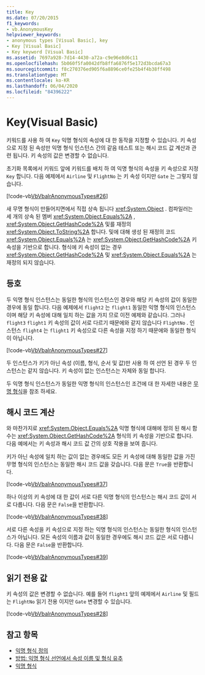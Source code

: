 ```yaml
---
title: Key
ms.date: 07/20/2015
f1_keywords:
- vb.AnonymousKey
helpviewer_keywords:
- anonymous types [Visual Basic], key
- Key [Visual Basic]
- Key keyword [Visual Basic]
ms.assetid: 7697a928-7d14-4430-a72a-c9e96e8d6c11
ms.openlocfilehash: 5b060f5fa0042dfb8ffa6876f5e172d3bcda67a3
ms.sourcegitcommit: f8c270376ed905f6a8896ce0fe25b4f4b38ff498
ms.translationtype: MT
ms.contentlocale: ko-KR
ms.lasthandoff: 06/04/2020
ms.locfileid: "84396222"
---
```

# <a name="key-visual-basic"></a>Key(Visual Basic)
키워드를 사용 하 여 `Key` 익명 형식의 속성에 대 한 동작을 지정할 수 있습니다. 키 속성으로 지정 된 속성만 익명 형식 인스턴스 간의 같음 테스트 또는 해시 코드 값 계산과 관련 됩니다. 키 속성의 값은 변경할 수 없습니다.  
  
 초기화 목록에서 키워드 앞에 키워드를 배치 하 여 익명 형식의 속성을 키 속성으로 지정 `Key` 합니다. 다음 예제에서 `Airline` 및 `FlightNo` 는 키 속성 이지만 `Gate` 는 그렇지 않습니다.  
  
 [!code-vb[VbVbalrAnonymousTypes#26](~/samples/snippets/visualbasic/VS_Snippets_VBCSharp/VbVbalrAnonymousTypes/VB/Class2.vb#26)]  
  
 새 무명 형식이 만들어지면에서 직접 상속 됩니다 <xref:System.Object> . 컴파일러는 세 개의 상속 된 멤버 <xref:System.Object.Equals%2A> , <xref:System.Object.GetHashCode%2A> 및를 재정의 <xref:System.Object.ToString%2A> 합니다. 및에 대해 생성 된 재정의 코드 <xref:System.Object.Equals%2A> 는 <xref:System.Object.GetHashCode%2A> 키 속성을 기반으로 합니다. 형식에 키 속성이 없는 경우 <xref:System.Object.GetHashCode%2A> 및 <xref:System.Object.Equals%2A> 는 재정의 되지 않습니다.  
  
## <a name="equality"></a>등호  
 두 익명 형식 인스턴스는 동일한 형식의 인스턴스인 경우와 해당 키 속성의 값이 동일한 경우에 동일 합니다. 다음 예제에서 `flight2` 는 `flight1` 동일한 익명 형식의 인스턴스이며 해당 키 속성에 대해 일치 하는 값을 가지 므로 이전 예제와 같습니다. 그러나 `flight3` `flight1` 키 속성의 값이 서로 다르기 때문에와 같지 않습니다 `FlightNo` . 인스턴스 `flight4` 는 `flight1` 키 속성으로 다른 속성을 지정 하기 때문에와 동일한 형식이 아닙니다.  
  
 [!code-vb[VbVbalrAnonymousTypes#27](~/samples/snippets/visualbasic/VS_Snippets_VBCSharp/VbVbalrAnonymousTypes/VB/Class2.vb#27)]  
  
 두 인스턴스가 키가 아닌 속성 (이름, 형식, 순서 및 값)만 사용 하 여 선언 된 경우 두 인스턴스는 같지 않습니다. 키 속성이 없는 인스턴스는 자체와 동일 합니다.  
  
 두 익명 형식 인스턴스가 동일한 익명 형식의 인스턴스인 조건에 대 한 자세한 내용은 [무명 형식](../../programming-guide/language-features/objects-and-classes/anonymous-types.md)을 참조 하세요.  
  
## <a name="hash-code-calculation"></a>해시 코드 계산  
 와 마찬가지로 <xref:System.Object.Equals%2A> 익명 형식에 대해에 정의 된 해시 함수는 <xref:System.Object.GetHashCode%2A> 형식의 키 속성을 기반으로 합니다. 다음 예에서는 키 속성과 해시 코드 값 간의 상호 작용을 보여 줍니다.  
  
 키가 아닌 속성에 일치 하는 값이 없는 경우에도 모든 키 속성에 대해 동일한 값을 가진 무명 형식의 인스턴스는 동일한 해시 코드 값을 갖습니다. 다음 문은 `True`을 반환합니다.  
  
 [!code-vb[VbVbalrAnonymousTypes#37](~/samples/snippets/visualbasic/VS_Snippets_VBCSharp/VbVbalrAnonymousTypes/VB/Class2.vb#37)]  
  
 하나 이상의 키 속성에 대 한 값이 서로 다른 익명 형식의 인스턴스는 해시 코드 값이 서로 다릅니다. 다음 문은 `False`을 반환합니다.  
  
 [!code-vb[VbVbalrAnonymousTypes#38](~/samples/snippets/visualbasic/VS_Snippets_VBCSharp/VbVbalrAnonymousTypes/VB/Class2.vb#38)]  
  
 서로 다른 속성을 키 속성으로 지정 하는 익명 형식의 인스턴스는 동일한 형식의 인스턴스가 아닙니다. 모든 속성의 이름과 값이 동일한 경우에도 해시 코드 값은 서로 다릅니다. 다음 문은 `False`을 반환합니다.  
  
 [!code-vb[VbVbalrAnonymousTypes#39](~/samples/snippets/visualbasic/VS_Snippets_VBCSharp/VbVbalrAnonymousTypes/VB/Class2.vb#39)]  
  
## <a name="read-only-values"></a>읽기 전용 값  
 키 속성의 값은 변경할 수 없습니다. 예를 들어 `flight1` 앞의 예제에서 `Airline` 및 필드는 `FlightNo` 읽기 전용 이지만 `Gate` 변경할 수 있습니다.  
  
 [!code-vb[VbVbalrAnonymousTypes#28](~/samples/snippets/visualbasic/VS_Snippets_VBCSharp/VbVbalrAnonymousTypes/VB/Class2.vb#28)]  
  
## <a name="see-also"></a>참고 항목

- [익명 형식 정의](../../programming-guide/language-features/objects-and-classes/anonymous-type-definition.md)
- [방법: 익명 형식 선언에서 속성 이름 및 형식 유추](../../programming-guide/language-features/objects-and-classes/how-to-infer-property-names-and-types-in-anonymous-type-declarations.md)
- [익명 형식](../../programming-guide/language-features/objects-and-classes/anonymous-types.md)

